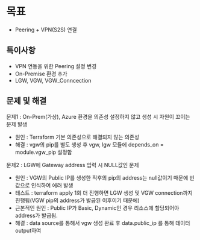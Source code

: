 # 목표
- Peering + VPN(S2S) 연결

   
## 특이사항
- VPN 연동을 위한 Peering 설정 변경
- On-Premise 환경 추가
- LGW, VGW, VGW_Conncection

## 문제 및 해결
문제1 : On-Prem(가상), Azure 환경을 의존성 설정하지 않고 생성 시 자원이 꼬이는 문제 발생
  - 원인 : Terraform 기본 의존성으로 해결되지 않는 의존성
  - 해결 : vgw의 pip를 별도 생성 후 vgw, lgw 모듈에 depends_on = module.vgw_pip 설정함
   
문제2 : LGW에 Gateway address 입력 시 NULL값인 문제
  - 원인 : VGW의 Public IP를 생성한 직후의 pip의 address는 null값이기 때문에 빈값으로 인식하여 에러 발생
  - 테스트 : terraform apply 1회 더 진행하면 LGW 생성 및 VGW connection까지 진행됨(VGW pip의 address가 발급된 이후이기 때문에)
  - 근본적인 원인 : Public IP가 Basic, Dynamic인 경우 리소스에 할당되어야 address가 발급됨.
  - 해결 : data source를 통해서 vgw 생성 완료 후 data.public_ip 를 통해 데이터 output하여 
  
